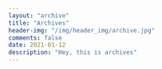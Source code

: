 ```yaml
---
layout: "archive"
title: "Archives"
header-img: "/img/header_img/archive.jpg"
comments: false
date: 2021-01-12
description: "Hey, this is archives"
---
```

